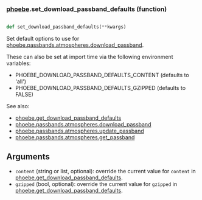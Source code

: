 ### [phoebe](phoebe.md).set_download_passband_defaults (function)


```py

def set_download_passband_defaults(**kwargs)

```



Set default options to use for [phoebe.passbands.atmospheres.download_passband](phoebe.passbands.atmospheres.download_passband.md).

These can also be set at import time via the following environment variables:
* PHOEBE_DOWNLOAD_PASSBAND_DEFAULTS_CONTENT (defaults to 'all')
* PHOEBE_DOWNLOAD_PASSBAND_DEFAULTS_GZIPPED (defaults to FALSE)

See also:
* [phoebe.get_download_passband_defaults](phoebe.get_download_passband_defaults.md)
* [phoebe.passbands.atmospheres.download_passband](phoebe.passbands.atmospheres.download_passband.md)
* [phoebe.passbands.atmospheres.update_passband](phoebe.passbands.atmospheres.update_passband.md)
* [phoebe.passbands.atmospheres.get_passband](phoebe.passbands.atmospheres.get_passband.md)

Arguments
------------
* `content` (string or list, optional): override the current value for
    `content` in [phoebe.get_download_passband_defaults](phoebe.get_download_passband_defaults.md).
* `gzipped` (bool, optional): override the current value for `gzipped`
    in [phoebe.get_download_passband_defaults](phoebe.get_download_passband_defaults.md).

